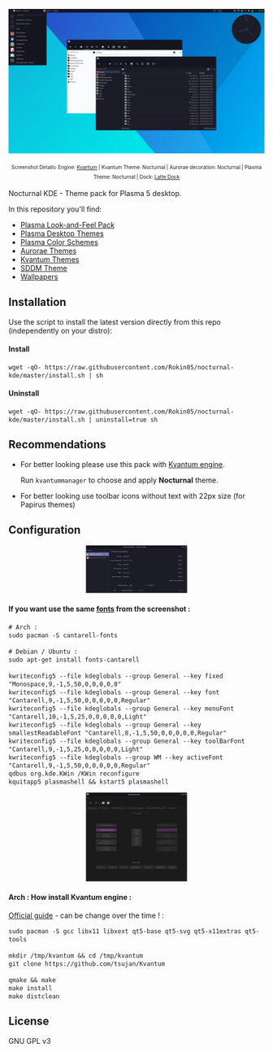  
<p align="center">
  <img src="https://raw.githubusercontent.com/Rokin05/nocturnal-kde/master/INFO/screenshots/preview.1.png" alt="Preview Nocturnal KDE"/>
</p><p align="center">
  <sup><sub>Screenshot Details: Engine: <a href="https://github.com/tsujan/Kvantum/tree/master/Kvantum">Kvantum</a> | Kvantum Theme: Nocturnal | Aurorae decoration: Nocturnal | Plasma Theme: Nocturnal | Dock: <a href="https://github.com/psifidotos/Latte-Dock">Latte Dock</a></sub></sup></p>

  
Nocturnal KDE - Theme pack for Plasma 5 desktop.



In this repository you'll find:

- [Plasma Look-and-Feel Pack](https://www.opendesktop.org/p/1231529/)
- [Plasma Desktop Themes](https://www.opendesktop.org/p/1231527/)
- [Plasma Color Schemes](https://www.opendesktop.org/p/1231528/)
- [Aurorae Themes](https://www.opendesktop.org/p/1231531/)
- [Kvantum Themes](https://www.opendesktop.org/p/1231530/)
- [SDDM Theme](https://www.opendesktop.org/p/1231532/)
- [Wallpapers](https://www.opendesktop.org/p/1231533/)


## Installation

Use the script to install the latest version directly from this repo (independently on your distro):

#### Install

```
wget -qO- https://raw.githubusercontent.com/Rokin05/nocturnal-kde/master/install.sh | sh
```


#### Uninstall

```
wget -qO- https://raw.githubusercontent.com/Rokin05/nocturnal-kde/master/install.sh | uninstall=true sh
```


## Recommendations

- For better looking please use this pack with [Kvantum engine](https://github.com/tsujan/Kvantum/tree/master/Kvantum).

  Run `kvantummanager` to choose and apply **Nocturnal** theme.

- For better looking use toolbar icons without text with 22px size (for Papirus themes)



## Configuration



<a href="https://raw.githubusercontent.com/Rokin05/nocturnal-kde/master/INFO/screenshots/fonts-config.png"><p align="center"><img src="https://raw.githubusercontent.com/Rokin05/nocturnal-kde/master/INFO/screenshots/thumbs/mini.fonts.png" alt="Nocturnal-KDE fonts"/></p></a>

#### If you want use the same <a href="https://raw.githubusercontent.com/Rokin05/nocturnal-kde/master/INFO/screenshots/fonts-config.png">fonts</a> from the screenshot :
```
# Arch :
sudo pacman -S cantarell-fonts

# Debian / Ubuntu :
sudo apt-get install fonts-cantarell

kwriteconfig5 --file kdeglobals --group General --key fixed "Monospace,9,-1,5,50,0,0,0,0,0"
kwriteconfig5 --file kdeglobals --group General --key font "Cantarell,9,-1,5,50,0,0,0,0,0,Regular"
kwriteconfig5 --file kdeglobals --group General --key menuFont "Cantarell,10,-1,5,25,0,0,0,0,0,Light"
kwriteconfig5 --file kdeglobals --group General --key smallestReadableFont "Cantarell,8,-1,5,50,0,0,0,0,0,Regular"
kwriteconfig5 --file kdeglobals --group General --key toolBarFont "Cantarell,9,-1,5,25,0,0,0,0,0,Light"
kwriteconfig5 --file kdeglobals --group WM --key activeFont "Cantarell,9,-1,5,50,0,0,0,0,0,Regular"
qdbus org.kde.KWin /KWin reconfigure
kquitapp5 plasmashell && kstart5 plasmashell
```


<a href="https://github.com/tsujan/Kvantum/tree/master/Kvantum"><p align="center"><img src="https://raw.githubusercontent.com/Rokin05/nocturnal-kde/master/INFO/screenshots/thumbs/mini.kvantum.png" alt="Nocturnal-KDE kvantum"/></p></a>

#### Arch : How install Kvantum engine :

<a href="https://github.com/tsujan/Kvantum/blob/master/Kvantum/INSTALL">Official guide</a> - can be change over the time ! :
```
sudo pacman -S gcc libx11 libxext qt5-base qt5-svg qt5-x11extras qt5-tools

mkdir /tmp/kvantum && cd /tmp/kvantum
git clone https://github.com/tsujan/Kvantum

qmake && make
make install
make distclean
```


## License

GNU GPL v3
 










 

